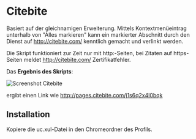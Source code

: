 # Citebite
Basiert auf der gleichnamigen Erweiterung. Mittels Kontextmenüeintrag unterhalb von "Alles markieren" kann ein markierter Abschnitt durch den Dienst 
auf http://citebite.com/ kenntlich gemacht und verlinkt werden.

Die Skript funktioniert zur Zeit nur mit http:-Seiten, bei Zitaten auf https-Seiten meldet http://citebite.com/ Zertifikatfehler.

Das **Ergebnis des Skripts**:

![Screenshot Citebite](https://github.com/ardiman/userChrome.js/raw/master/citebite/scr_citebite.png)

ergibt einen Link wie http://pages.citebite.com/j1s6q2x4l0bqk

## Installation
Kopiere die uc.xul-Datei in den Chromeordner des Profils.
